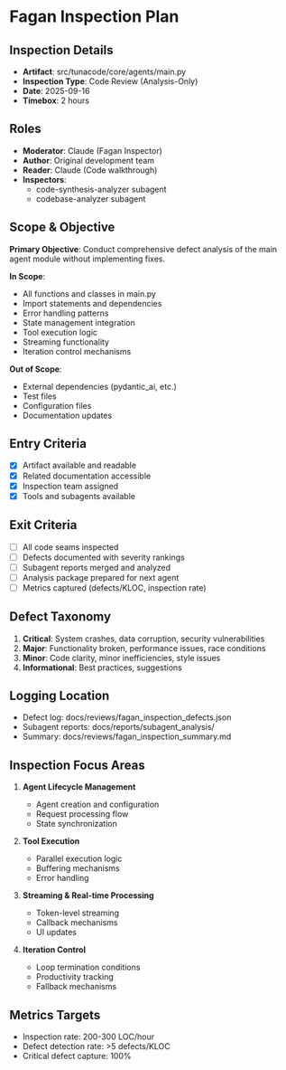 # Fagan Inspection Plan

## Inspection Details
- **Artifact**: src/tunacode/core/agents/main.py
- **Inspection Type**: Code Review (Analysis-Only)
- **Date**: 2025-09-16
- **Timebox**: 2 hours

## Roles
- **Moderator**: Claude (Fagan Inspector)
- **Author**: Original development team
- **Reader**: Claude (Code walkthrough)
- **Inspectors**:
  - code-synthesis-analyzer subagent
  - codebase-analyzer subagent

## Scope & Objective
**Primary Objective**: Conduct comprehensive defect analysis of the main agent module without implementing fixes.

**In Scope**:
- All functions and classes in main.py
- Import statements and dependencies
- Error handling patterns
- State management integration
- Tool execution logic
- Streaming functionality
- Iteration control mechanisms

**Out of Scope**:
- External dependencies (pydantic_ai, etc.)
- Test files
- Configuration files
- Documentation updates

## Entry Criteria
- [x] Artifact available and readable
- [x] Related documentation accessible
- [x] Inspection team assigned
- [x] Tools and subagents available

## Exit Criteria
- [ ] All code seams inspected
- [ ] Defects documented with severity rankings
- [ ] Subagent reports merged and analyzed
- [ ] Analysis package prepared for next agent
- [ ] Metrics captured (defects/KLOC, inspection rate)

## Defect Taxonomy
1. **Critical**: System crashes, data corruption, security vulnerabilities
2. **Major**: Functionality broken, performance issues, race conditions
3. **Minor**: Code clarity, minor inefficiencies, style issues
4. **Informational**: Best practices, suggestions

## Logging Location
- Defect log: docs/reviews/fagan_inspection_defects.json
- Subagent reports: docs/reports/subagent_analysis/
- Summary: docs/reviews/fagan_inspection_summary.md

## Inspection Focus Areas
1. **Agent Lifecycle Management**
   - Agent creation and configuration
   - Request processing flow
   - State synchronization

2. **Tool Execution**
   - Parallel execution logic
   - Buffering mechanisms
   - Error handling

3. **Streaming & Real-time Processing**
   - Token-level streaming
   - Callback mechanisms
   - UI updates

4. **Iteration Control**
   - Loop termination conditions
   - Productivity tracking
   - Fallback mechanisms

## Metrics Targets
- Inspection rate: 200-300 LOC/hour
- Defect detection rate: >5 defects/KLOC
- Critical defect capture: 100%
